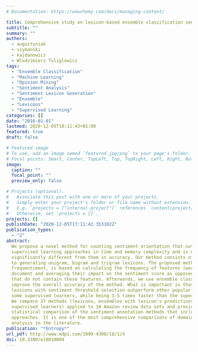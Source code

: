 ```yaml
---
# Documentation: https://wowchemy.com/docs/managing-content/

title: Comprehensive study on lexicon-based ensemble classification sentiment analysis
subtitle: ""
summary: ""
authors:
  - augustyniak
  - szymanski
  - kajdanowicz
  - Wlodzimierz Tuliglowicz
tags:
  - "Ensemble Classification"
  - "Machine Learning"
  - "Opinion Mining"
  - "Sentiment Analysis"
  - "Sentiment Lexicon Generation"
  - "Ensemble"
  - "Lexicons"
  - "Supervised Learning"
categories: []
date: "2016-01-01"
lastmod: 2020-12-05T18:11:43+01:00
featured: true
draft: false

# Featured image
# To use, add an image named `featured.jpg/png` to your page's folder.
# Focal points: Smart, Center, TopLeft, Top, TopRight, Left, Right, BottomLeft, Bottom, BottomRight.
image:
  caption: ""
  focal_point: ""
  preview_only: false

# Projects (optional).
#   Associate this post with one or more of your projects.
#   Simply enter your project's folder or file name without extension.
#   E.g. `projects = ["internal-project"]` references `content/project/deep-learning/index.md`.
#   Otherwise, set `projects = []`.
projects: []
publishDate: "2020-12-05T17:11:42.353102Z"
publication_types:
  - "2"
abstract:
  We propose a novel method for counting sentiment orientation that outperforms
  supervised learning approaches in time and memory complexity and is not statistically
  significantly different from them in accuracy. Our method consists of a novel approach
  to generating unigram, bigram and trigram lexicons. The proposed method, called
  frequentiment, is based on calculating the frequency of features (words) in the
  document and averaging their impact on the sentiment score as opposed to documents
  that do not contain these features. Afterwards, we use ensemble classification to
  improve the overall accuracy of the method. What is important is that the frequentiment-based
  lexicons with sentiment threshold selection outperform other popular lexicons and
  some supervised learners, while being 3-5 times faster than the supervised approach.
  We compare 37 methods (lexicons, ensembles with lexicon's predictions as input and
  supervised learners) applied to 10 Amazon review data sets and provide the first
  statistical comparison of the sentiment annotation methods that include ensemble
  approaches. It is one of the most comprehensive comparisons of domain sentiment
  analysis in the literature.
publication: "*Entropy*"
url_pdf: http://www.mdpi.com/1099-4300/18/1/4
doi: 10.3390/e18010004
---
```

